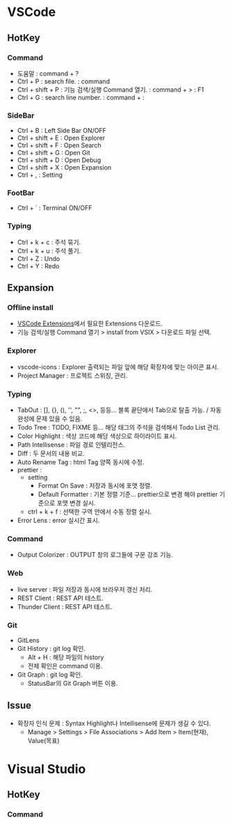 # VSCode
## HotKey
### Command
- 도움말 : command + ?
- Ctrl + P : search file. : command
- Ctrl + shift + P : 기능 검색/실행 Command 열기. : command + > : F1
- Ctrl + G : search line number. : command + :

### SideBar
- Ctrl + B : Left Side Bar ON/OFF
- Ctrl + shift + E : Open Explorer
- Ctrl + shift + F : Open Search
- Ctrl + shift + G : Open Git
- Ctrl + shift + D : Open Debug
- Ctrl + shift + X : Open Expansion
- Ctrl + , : Setting

### FootBar
- Ctrl + ` : Terminal ON/OFF

### Typing
- Ctrl + k + c : 주석 묶기.
- Ctrl + k + u : 주석 풀기.
- Ctrl + Z : Undo
- Ctrl + Y : Redo

## Expansion
### Offline install
- [VSCode Extensions](https://marketplace.visualstudio.com/vscode)에서 필요한 Extensions 다운로드.
- 기능 검색/실행 Command 열기 > install from VSIX > 다운로드 파일 선택.

### Explorer
- vscode-icons : Explorer 출력되는 파일 앞에 해당 확장자에 맞는 아이콘 표시.
- Project Manager : 프로젝트 스위칭, 관리.

### Typing
- TabOut : [], {}, (), '', "", ;, <>, 등등... 블록 끝단에서 Tab으로 탈출 가능. / 자동완성에 문제 있을 수 있음.
- Todo Tree : TODO, FIXME 등... 해당 태그의 주석을 검색해서 Todo List 관리.
- Color Highlight : 색상 코드에 해당 색상으로 하이라이트 표시.
- Path Intellisense : 파일 경로 인텔리전스.
- Diff : 두 문서의 내용 비교.
- Auto Rename Tag : html Tag 양쪽 동시에 수정.
- prettier : 
  - setting
    - Format On Save : 저장과 동시에 포맷 정렬.
    - Default Formatter : 기본 정렬 기준... prettier으로 변경 해야 prettier 기준으로 포맷 변경 실시.
  - ctrl + k + f : 선택한 구역 안에서 수동 정렬 실시.
- Error Lens : error 실시간 표시.

### Command
- Output Colorizer : OUTPUT 창의 로그들에 구문 강조 기능.

### Web
- live server : 파일 저장과 동시에 브라우저 갱신 처리.
- REST Client : REST API 테스트.
- Thunder Client : REST API 테스트.

### Git
- GitLens
- Git History : git log 확인.
  - Alt + H : 해당 파일의 history
  - 전체 확인은 command 이용.
- Git Graph : git log 확인.
  - StatusBar의 Git Graph 버튼 이용.

## Issue
- 확장자 인식 문제 : Syntax Highlight나 Intellisense에 문제가 생길 수 있다.
  - Manage > Settings > File Associations > Add Item >  Item(현재), Value(목표)

# Visual Studio
## HotKey
### Command

